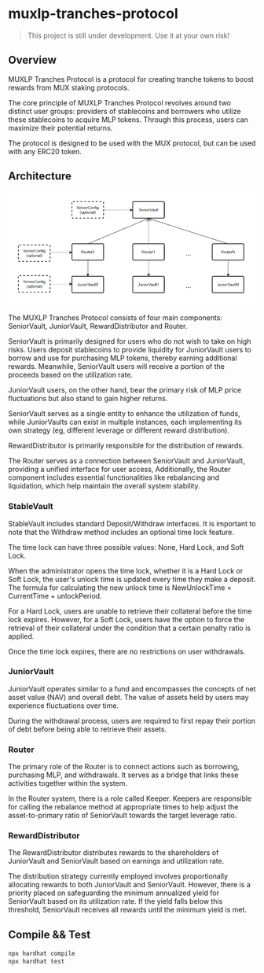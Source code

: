 # muxlp-tranches-protocol

> This project is still under development. Use it at your own risk!

## Overview

MUXLP Tranches Protocol is a protocol for creating tranche tokens to boost rewards from MUX staking protocols.

The core principle of MUXLP Tranches Protocol revolves around two distinct user groups: providers of stablecoins and borrowers who utilize these stablecoins to acquire MLP tokens. Through this process, users can maximize their potential returns.

The protocol is designed to be used with the MUX protocol, but can be used with any ERC20 token.

## Architecture

![Alt text](misc/architecture.png?raw=true "Architecture")

The MUXLP Tranches Protocol consists of four main components: SeniorVault, JuniorVault, RewardDistributor and Router.

SeniorVault is primarily designed for users who do not wish to take on high risks. Users deposit stablecoins to provide liquidity for JuniorVault users to borrow and use for purchasing MLP tokens, thereby earning additional rewards. Meanwhile, SeniorVault users will receive a portion of the proceeds based on the utilization rate.

JuniorVault users, on the other hand, bear the primary risk of MLP price fluctuations but also stand to gain higher returns.

SeniorVault serves as a single entity to enhance the utilization of funds, while JuniorVaults can exist in multiple instances, each implementing its own strategy (eg, different leverage or different reward distribution).

RewardDistributor is primarily responsible for the distribution of rewards.

The Router serves as a connection between SeniorVault and JuniorVault, providing a unified interface for user access, Additionally, the Router component includes essential functionalities like rebalancing and liquidation, which help maintain the overall system stability.

### StableVault

StableVault includes standard Deposit/Withdraw interfaces. It is important to note that the Withdraw method includes an optional time lock feature.

The time lock can have three possible values: None, Hard Lock, and Soft Lock.

When the administrator opens the time lock, whether it is a Hard Lock or Soft Lock, the user's unlock time is updated every time they make a deposit. The formula for calculating the new unlock time is NewUnlockTime = CurrentTime + unlockPeriod.

For a Hard Lock, users are unable to retrieve their collateral before the time lock expires. However, for a Soft Lock, users have the option to force the retrieval of their collateral under the condition that a certain penalty ratio is applied.

Once the time lock expires, there are no restrictions on user withdrawals.

### JuniorVault

JuniorVault operates similar to a fund and encompasses the concepts of net asset value (NAV) and overall debt. The value of assets held by users may experience fluctuations over time.

During the withdrawal process, users are required to first repay their portion of debt before being able to retrieve their assets.

### Router

The primary role of the Router is to connect actions such as borrowing, purchasing MLP, and withdrawals. It serves as a bridge that links these activities together within the system.

In the Router system, there is a role called Keeper. Keepers are responsible for calling the rebalance method at appropriate times to help adjust the asset-to-primary ratio of SeniorVault towards the target leverage ratio.

### RewardDistributor

The RewardDistributor distributes rewards to the shareholders of JuniorVault and SeniorVault based on earnings and utilization rate.

The distribution strategy currently employed involves proportionally allocating rewards to both JuniorVault and SeniorVault. However, there is a priority placed on safeguarding the minimum annualized yield for SeniorVault based on its utilization rate. If the yield falls below this threshold, SeniorVault receives all rewards until the minimum yield is met.

## Compile && Test

```
npx hardhat compile
npx hardhat test
```
